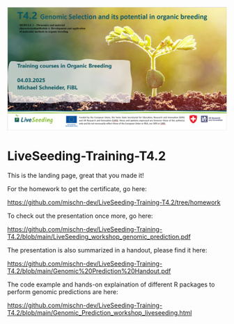 ![](https://github.com/mischn-dev/LiveSeeding-Training-T4.2/blob/images/Liveseeding_image_github.PNG)

# LiveSeeding-Training-T4.2

This is the landing page, great that you made it!


For the homework to get the certificate, go here:

https://github.com/mischn-dev/LiveSeeding-Training-T4.2/tree/homework

To check out the presentation once more, go here:

https://github.com/mischn-dev/LiveSeeding-Training-T4.2/blob/main/LiveSeeding_workshop_genomic_prediction.pdf

The presentation is also summarized in a handout, please find it here:

https://github.com/mischn-dev/LiveSeeding-Training-T4.2/blob/main/Genomic%20Prediction%20Handout.pdf

The code example and hands-on explaination of different R packages to perform genomic predictions are here:

https://github.com/mischn-dev/LiveSeeding-Training-T4.2/blob/main/Genomic_Prediction_workshop_liveseeding.html

